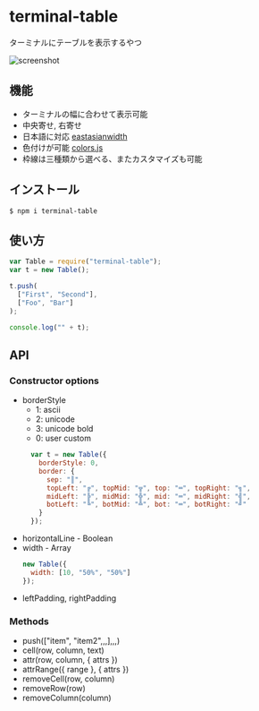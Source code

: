 terminal-table
==============
ターミナルにテーブルを表示するやつ

![screenshot](https://raw.githubusercontent.com/zaftzaft/terminal-table/master/img/screenshot.png)

## 機能
- ターミナルの幅に合わせて表示可能
- 中央寄せ, 右寄せ
- 日本語に対応 [eastasianwidth](https://github.com/komagata/eastasianwidth)
- 色付けが可能 [colors.js](https://github.com/marak/colors.js)
- 枠線は三種類から選べる、またカスタマイズも可能

## インストール
`$ npm i terminal-table`

## 使い方
``` js
var Table = require("terminal-table");
var t = new Table();

t.push(
  ["First", "Second"],
  ["Foo", "Bar"]
);

console.log("" + t);
```

## API

### Constructor options
- borderStyle
  - 1: ascii
  - 2: unicode
  - 3: unicode bold
  - 0: user custom
  ``` js
    var t = new Table({
      borderStyle: 0,
      border: {
        sep: "║",
        topLeft: "╔", topMid: "╦", top: "═", topRight: "╗",
        midLeft: "╠", midMid: "╬", mid: "═", midRight: "╣",
        botLeft: "╚", botMid: "╩", bot: "═", botRight: "╝"
      }
    });
  ```
- horizontalLine - Boolean
- width - Array
  ``` js
  new Table({
    width: [10, "50%", "50%"]
  });
  ```
- leftPadding, rightPadding



### Methods
- push(["item", "item2",,,],,,)
- cell(row, column, text)
- attr(row, column, { attrs })
- attrRange({ range }, { attrs })
- removeCell(row, column)
- removeRow(row)
- removeColumn(column)
